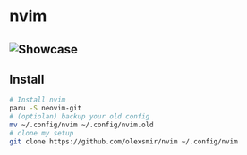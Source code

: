 # nvim

![Showcase](https://i.imgur.com/u5W0bdz.png)
--------------------------------------------

## Install

```bash
# Install nvim
paru -S neovim-git
# (optiolan) backup your old config
mv ~/.config/nvim ~/.config/nvim.old
# clone my setup
git clone https://github.com/olexsmir/nvim ~/.config/nvim
```
